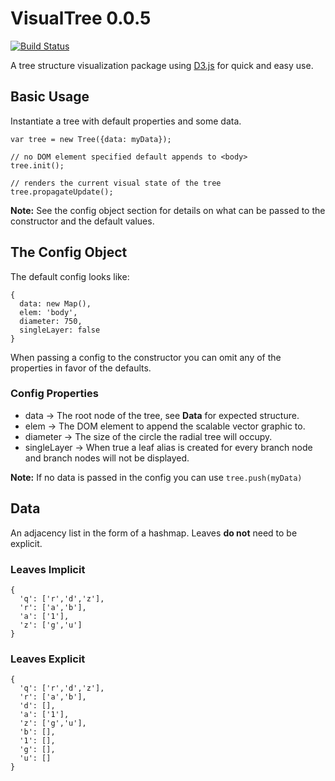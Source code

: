 # VisualTree 0.0.5

[![Build Status](https://travis-ci.org/thomasLevans/VisualTree.svg?branch=master)](https://travis-ci.org/thomasLevans/VisualTree)

A tree structure visualization package using [D3.js](https://d3js.org/) for quick and easy use.

## Basic Usage
Instantiate a tree with default properties and some data.
```
var tree = new Tree({data: myData});

// no DOM element specified default appends to <body>
tree.init();

// renders the current visual state of the tree
tree.propagateUpdate();
```

__Note:__ See the config object section for details on what can be passed to the constructor and the default values.

## The Config Object
The default config looks like:
```
{
  data: new Map(),
  elem: 'body',
  diameter: 750,
  singleLayer: false
}
```
When passing a config to the constructor you can omit any of the properties in favor of the defaults.

### Config Properties
- data -> The root node of the tree, see __Data__ for expected structure.
- elem -> The DOM element to append the scalable vector graphic to.
- diameter -> The size of the circle the radial tree will occupy.
- singleLayer -> When true a leaf alias is created for every branch node and branch nodes will not be displayed.

__Note:__ If no data is passed in the config you can use `tree.push(myData)`

## Data
An adjacency list in the form of a hashmap. Leaves __do not__ need to be explicit.

### Leaves Implicit
```
{
  'q': ['r','d','z'],
  'r': ['a','b'],
  'a': ['1'],
  'z': ['g','u']
}
```
### Leaves Explicit
```
{
  'q': ['r','d','z'],
  'r': ['a','b'],
  'd': [],
  'a': ['1'],
  'z': ['g','u'],
  'b': [],
  '1': [],
  'g': [],
  'u': []
}
```
